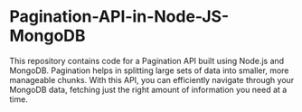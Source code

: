 # Pagination-API-in-Node-JS-MongoDB
This repository contains code for a Pagination API built using Node.js and MongoDB. Pagination helps in splitting large sets of data into smaller, more manageable chunks. With this API, you can efficiently navigate through your MongoDB data, fetching just the right amount of information you need at a time.
